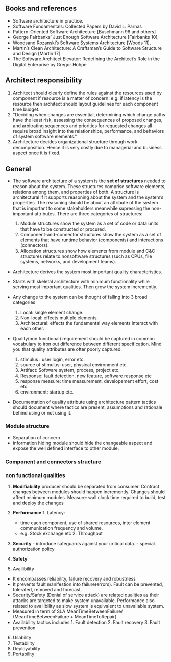 ## Books and references
 - Software architecture in practice.
 - Software Fundamentals: Collected Papers by David L. Parnas
 - Pattern-Oriented Software Architecture [Buschmann 96 and others]
 - George Fairbanks’ Just Enough Software Architecture [Fairbanks 10], 
 - Woodsand Rozanski’s Software Systems Architecture [Woods 11],
 - Martin’s Clean Architecture: A Craftsman’s Guide to Software Structure and Design [Martin 17].
 - The Software Architect Elevator: Redefining the Architect’s Role in the Digital Enterprise by Gregor Hohpe


## Architect responsibility
 1. Architect should clearly define the rules against the resources used by component if resource is a matter of concern. e.g. if latency is the resource then architect should layout guidelines for each component time budget.
 2. "Deciding when changes are essential, determining which change paths have the least risk,
assessing the consequences of proposed changes, and arbitrating sequences and priorities for
requested changes all require broad insight into the relationships, performance, and behaviors
of system software elements."  
 3. Architecture decides organizational structure through work-decomposition. Hence it is very costly due to managerial and business aspect once it is fixed.

## General 
 - The software architecture of a system is the **set of structures** needed to reason about the system. These structures comprise software elements, relations among them, and properties of both. A structure is architectural if it supports reasoning about the system and the system’s properties. The reasoning should be about an attribute of the system that is important to some stakeholders meanwhile supressing the non-important attributes. There are three categories of structures: 
   1. Module structures show the system as a set of code or data units that have to be constructed or procured. 
   2. Component-and-connector structures show the system as a set of elements that have runtime behavior (components) and interactions (connectors).
   3. Allocation structures show how elements from module and C&C structures relate to nonsoftware structures (such as CPUs, file systems, networks, and development teams).
 - Architecture derives the system most important quality characteristics.  
 - Starts with skeletal architecture with minimum functionality while serving most important qualities. Then grow the system incremently.
 - Any change to the system can be thought of falling into 3 broad categories
   1. Local: single element change. 
   2. Non-local: effects multiple elements. 
   3. Architectural: effects the fundamental way elements interact with each other.
 - Quality(non functional) requirement should be captured in common vocabulary to iron out difference between different specification. Mind you that quality attributes are ofter poorly captured.
   1. stimulus : user login, error etc.
   2. source of stimulus: user, physical environment etc.
   3. Artifact: Software system, process, project etc.
   4. Response: fault detection, new feature, software response etc
   5. response measure: time measurement, developement effort, cost etc.
   6. environment: startup etc.

 - Documentation of quality attribute using architecture pattern tactics should document where tactics are present, assumptions and rationale behind using or not using it.



### Module structure 
 - Separation of concern
 - information hiding module should hide the changeable aspect and expose the well defined interface to other module.

### Component and connectors structure

### non functional qualities
  1. **Modifiability** producer should be separated from consumer. Contract changes between modules should happen incremently. Changes should affect minimum modules. 
     Measure: wall clock time required to build, test and deploy the changes

  2. **Performance** 
    1. Latency: 
      - time each component, use of shared resources, inter element communication frequency and volume.
      - e.g. Stock exchange etc
    2. Throughput
       
  3. **Security** 
    - introduce safeguards against your critical data. 
    - special authorization policy

  4. **Safety**
  5. Availibility
   - It encompasses reliability, failure recovery and robustness
   - It prevents fault manifestion into failure(errors). Fault can be prevented, tolerated, removed and forecast.
   - Security/Safety (Denial of service attack) are related qualities as their attacks are targeted to make system unavailable. Performance also related to availibility as slow system is equivalent to unavailable system.
   - Measured in term of SLA MeanTimeBetweenFailure/ (MeanTimeBetweenFailure + MeanTimeToRepair)
   - Availability tactics includes 1. Fault detection 2. Fault recovery 3. Fault prevention

  6. Usability
  7. Testability
  8. Deployability
  9. Portability
